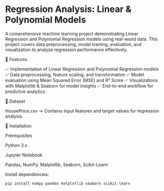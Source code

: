 # Regression Analysis: Linear & Polynomial Models

A comprehensive machine learning project demonstrating Linear Regression and Polynomial Regression models using real-world data. This project covers data preprocessing, model training, evaluation, and visualization to analyze regression performance effectively.

📌 Features

✅ Implementation of Linear Regression and Polynomial Regression models
✅ Data preprocessing, feature scaling, and transformation
✅ Model evaluation using Mean Squared Error (MSE) and R² Score
✅ Visualizations with Matplotlib & Seaborn for model insights
✅ End-to-end workflow for predictive analytics

📌 Dataset

HousePrice.csv → Contains input features and target values for regression analysis.

📌 Installation

Prerequisites

Python 3.x

Jupyter Notebook

Pandas, NumPy, Matplotlib, Seaborn, Scikit-Learn

Install dependencies:
```bash
pip install numpy pandas matplotlib seaborn scikit-learn
